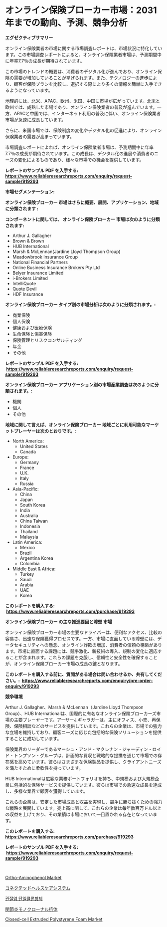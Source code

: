 <p><h1>オンライン保険ブローカー市場：2031年までの動向、予測、競争分析</h1></p><p><strong>エグゼクティブサマリー</strong></p>
<p><p>オンライン保険業者の市場に関する市場調査レポートは、市場状況に特化しています。この市場調査レポートによると、オンライン保険業者市場は、予測期間中に年率7.7％の成長が期待されています。</p><p>この市場のトレンドの概要は、消費者のデジタル化が進んでおり、オンライン保険の需要が増加していることが挙げられます。また、テクノロジーの進歩により、顧客が保険プランを比較し、選択する際により多くの情報を簡単に入手できるようになっています。</p><p>地理的には、北米、APAC、欧州、米国、中国に市場が広がっています。北米と欧州では、成熟した市場であり、オンライン保険業者の普及が進んでいます。一方、APACと中国では、インターネット利用の普及に伴い、オンライン保険業者市場が急速に成長しています。</p><p>さらに、米国市場では、保険制度の変化やデジタル化の促進により、オンライン保険業者の需要が高まっています。</p><p>市場調査レポートによれば、オンライン保険業者市場は、予測期間中に年率7.7％の成長が期待されています。この成長は、デジタル化の進展や消費者のニーズの変化によるものであり、様々な市場での機会を提供しています。</p></p>
<p><strong>レポートのサンプル PDF を入手する: <a href="https://www.reliableresearchreports.com/enquiry/request-sample/919293">https://www.reliableresearchreports.com/enquiry/request-sample/919293</a></strong></p>
<p><strong>市場セグメンテーション:</strong></p>
<p><strong> オンライン保険ブローカー 市場はさらに概要、展開、アプリケーション、地域に分類されます :</strong></p>
<p><strong>コンポーネントに関しては、 オンライン保険ブローカー 市場は次のように分類されます: &nbsp;</strong></p>
<p><ul><li>Arthur J. Gallagher</li><li>Brown & Brown</li><li>HUB International</li><li>Marsh & McLennan(Jardine Lloyd Thompson Group)</li><li>Meadowbrook Insurance Group</li><li>National Financial Partners</li><li>Online Business Insurance Brokers Pty Ltd</li><li>Belyer Insurance Limited</li><li>i-Brokers Limited</li><li>IntelliQuote</li><li>Quote Devil</li><li>HDF Insurance</li></ul></p>
<p><strong> オンライン保険ブローカー タイプ別の市場分析は次のように分類されます。:</strong></p>
<p><ul><li>商業保険</li><li>個人保険</li><li>健康および医療保険</li><li>生命保険と傷害保険</li><li>保険管理とリスクコンサルティング</li><li>年金</li><li>その他</li></ul></p>
<p><strong>レポートのサンプル PDF を入手する: &nbsp;<a href="https://www.reliableresearchreports.com/enquiry/request-sample/919293">https://www.reliableresearchreports.com/enquiry/request-sample/919293</a></strong></p>
<p><strong> オンライン保険ブローカー アプリケーション別の市場産業調査は次のように分類されます。:</strong></p>
<p><ul><li>機関</li><li>個人</li><li>その他</li></ul></p>
<p><strong>地域に関して言えば、オンライン保険ブローカー 地域ごとに利用可能なマーケットプレーヤーは次のとおりです。:</strong></p>
<p><ul>
    <li>
        North America:
        <ul>
            <li>United States</li>
            <li>Canada</li>
        </ul>
    </li>
    <li>
        Europe:
        <ul>
            <li>Germany</li>
            <li>France</li>
            <li>U.K.</li>
            <li>Italy</li>
            <li>Russia</li>
        </ul>
    </li>
    <li>
        Asia-Pacific:
        <ul>
            <li>China</li>
            <li>Japan</li>
            <li>South Korea</li>
            <li>India</li>
            <li>Australia</li>
            <li>China Taiwan</li>
            <li>Indonesia</li>
            <li>Thailand</li>
            <li>Malaysia</li>
        </ul>
    </li>
    <li>
        Latin America:
        <ul>
            <li>Mexico</li>
            <li>Brazil</li>
            <li>Argentina Korea</li>
            <li>Colombia</li>
        </ul>
    </li>
    <li>
        Middle East & Africa:
        <ul>
            <li>Turkey</li>
            <li>Saudi</li>
            <li>Arabia</li>
            <li>UAE</li>
            <li>Korea</li>
        </ul>
    </li>
    </ul></p>
<p><strong>このレポートを購入する: &nbsp;<a href="https://www.reliableresearchreports.com/purchase/919293">https://www.reliableresearchreports.com/purchase/919293</a></strong></p>
<p><strong>オンライン保険ブローカー の主な推進要因と障壁 市場</strong></p>
<p><p>オンライン保険ブローカー市場の主要なドライバーは、便利なアクセス、比較の容易さ、迅速な保険獲得プロセスです。一方、市場に直面している障壁には、データセキュリティへの懸念、オンライン詐欺の増加、消費者の信頼の構築があります。市場に直面する課題には、競争激化、新技術の導入、規制の変化に適応することが含まれます。これらの課題を克服し、信頼性と安全性を確保することが、オンライン保険ブローカー市場の成長の鍵となります。</p></p>
<p><strong>このレポートを購入する前に、質問がある場合は問い合わせるか、共有してください。:&nbsp; <a href="https://www.reliableresearchreports.com/enquiry/pre-order-enquiry/919293">https://www.reliableresearchreports.com/enquiry/pre-order-enquiry/919293</a></strong></p>
<p><strong>競争環境</strong></p>
<p><p>Arthur J. Gallagher、Marsh & McLennan（Jardine Lloyd Thompson Group）、HUB Internationalは、国際的に有名なオンライン保険ブローカーズ市場の主要プレーヤーです。アーサーJ.ギャラガーは、主にオフィス、小売、再保険、保険相談などのサービスを提供しています。これらの企業は、市場での強力な立場を維持しており、顧客ニーズに応じた包括的な保険ソリューションを提供することに成功しています。</p><p>保険業界のリーダーであるマーシュ・アンド・マクレナン・ジャーディン・ロイド・トンプソン・グループは、計画的な買収と戦略的な提携を通じて市場での存在感を高めています。彼らはさまざまな保険製品を提供し、クライアントニーズを満たすために柔軟性を持っています。</p><p>HUB Internationalは広範な業務ポートフォリオを持ち、中規模および大規模企業に包括的な保険サービスを提供しています。彼らは市場での急速な成長を達成し、多様な業界で顧客を獲得しています。</p><p>これらの企業は、安定した市場成長と収益を実現し、競争に勝ち抜くための強力な戦略を展開しています。売上高に関して、これらの企業は毎年数百万ドル以上の収益を上げており、その業績は市場において一目置かれる存在となっています。</p></p>
<p><strong>このレポートを購入する: &nbsp; <a href="https://www.reliableresearchreports.com/purchase/919293">https://www.reliableresearchreports.com/purchase/919293</a></strong></p>
<p><strong>レポートのサンプル PDF を入手する: &nbsp;<a href="https://www.reliableresearchreports.com/enquiry/request-sample/919293">https://www.reliableresearchreports.com/enquiry/request-sample/919293</a></strong><strong></strong></p>
<p>&nbsp;</p>
<p><p><a href="https://issuu.com/reportprime-2/docs/ortho-aminophenol-market-size-2030.pptx">Ortho-Aminophenol Market</a></p><p><a href="https://github.com/mohamedbakry57/Market-Research-Report-List-2/blob/main/9433732182827.md">コネクテッドヘルスケアシステム</a></p><p><a href="https://github.com/laholand/Market-Research-Report-List-2/blob/main/5185989182823.md">관절염 단일클론항체</a></p><p><a href="https://github.com/lababdou/Market-Research-Report-List-2/blob/main/3326552182828.md">関節炎モノクローナル抗体</a></p><p><a href="https://issuu.com/reportprime-2/docs/closed-cell-extruded-polystyrene-foam-market-size-">Closed-cell Extruded Polystyrene Foam Market</a></p></p>